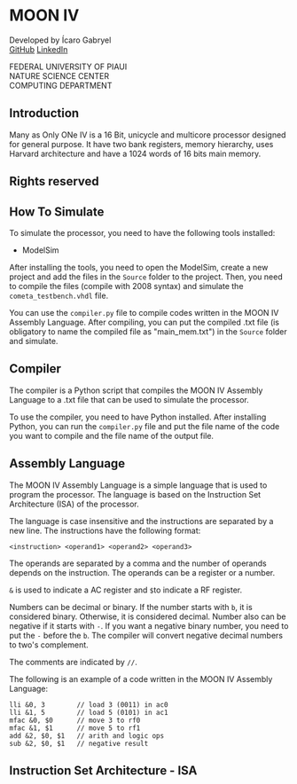 # MOON IV

Developed by Ícaro Gabryel\
[GitHub](https://github.com/icarogby)
[LinkedIn](https://www.linkedin.com/in/icarogby/)

FEDERAL UNIVERSITY OF PIAUI\
NATURE SCIENCE CENTER\
COMPUTING DEPARTMENT

## Introduction
Many as Only ONe IV is a 16 Bit, unicycle and multicore processor designed for general purpose. It have two bank registers, memory hierarchy, uses Harvard architecture and have a 1024 words of 16 bits main memory.

## Rights reserved

## How To Simulate
To simulate the processor, you need to have the following tools installed:
- ModelSim

After installing the tools, you need to open the ModelSim, create a new project and add the files in the `Source` folder to the project. Then, you need to compile the files (compile with 2008 syntax) and simulate the `cometa_testbench.vhdl` file.

You can use the `compiler.py` file to compile codes written in the MOON IV Assembly Language. After compiling, you can put the compiled .txt file (is obligatory to name the compiled file as "main_mem.txt") in the `Source` folder and simulate.

## Compiler
The compiler is a Python script that compiles the MOON IV Assembly Language to a .txt file that can be used to simulate the processor.

To use the compiler, you need to have Python installed. After installing Python, you can run the `compiler.py` file and put the file name of the code you want to compile and the file name of the output file.

## Assembly Language
The MOON IV Assembly Language is a simple language that is used to program the processor. The language is based on the Instruction Set Architecture (ISA) of the processor.

The language is case insensitive and the instructions are separated by a new line. The instructions have the following format:
```assembly
<instruction> <operand1> <operand2> <operand3>
```

The operands are separated by a comma and the number of operands depends on the instruction. The operands can be a register or a number.

`&` is used to indicate a AC register and `$`to indicate a RF register.

Numbers can be decimal or binary. If the number starts with `b`, it is considered binary. Otherwise, it is considered decimal. Number also can be negative if it starts with `-`. If you want a negative binary number, you need to put the `-` before the `b`. The compiler will convert negative decimal numbers to two's complement.

The comments are indicated by `//`.

The following is an example of a code written in the MOON IV Assembly Language:

```
lli &0, 3        // load 3 (0011) in ac0
lli &1, 5        // load 5 (0101) in ac1
mfac &0, $0      // move 3 to rf0
mfac &1, $1      // move 5 to rf1
add &2, $0, $1   // arith and logic ops
sub &2, $0, $1   // negative result
```


## Instruction Set Architecture - ISA

<!-- include(ISA.md) -->
